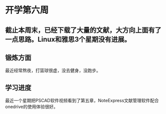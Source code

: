 # 开学第六周
截止本周末，已经下载了大量的文献，大方向上面有了一点思路。Linux和雅思3个星期没有进展。
---
## 锻炼方面
最近经常熬夜，打篮球很虚，没去健身，没跑步。
## 学习进度
最近一个星期把PSCAD软件视频看到了第五章，NoteExpress文献管理软件配合onedrive的使用体验很好。
